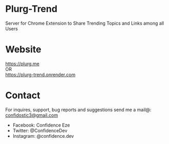 # Plurg-Trend

Server for Chrome Extension to Share Trending Topics and Links among all Users
 
# Website

<a href="https://www.plurg.me">https://plurg.me</a>   <br /> OR <br />
<a href="https://plurg-trend.onrender.com">https://plurg-trend.onrender.com</a>

# Contact

For inquires, support, bug reports and suggestions send me a mail@: confidostic3@gmail.com

- Facebook: Confidence Eze
- Twitter: @ConfidenceDev
- Instagram: @confidence.dev
